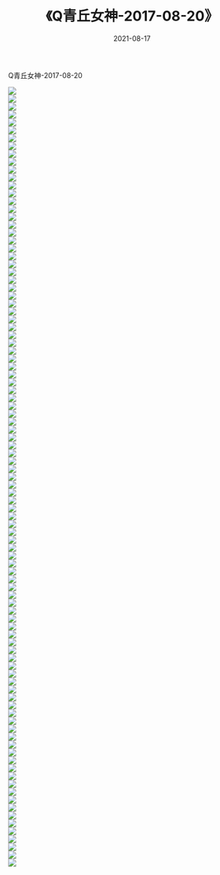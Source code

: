 ﻿---
layout: post
title:  《Q青丘女神-2017-08-20》
date:   2021-08-17
img: http://img.660000.xyz/Sharelink/网络美图/2021/Q青丘女神-2017-08-20/000.jpg
categories: [美女, 清纯, 唯美]
---

Q青丘女神-2017-08-20

  ![](http://img.660000.xyz/Sharelink/网络美图/2021/Q青丘女神-2017-08-20/001.jpg) <br> ![](http://img.660000.xyz/Sharelink/网络美图/2021/Q青丘女神-2017-08-20/002.jpg) <br> ![](http://img.660000.xyz/Sharelink/网络美图/2021/Q青丘女神-2017-08-20/003.jpg) <br> ![](http://img.660000.xyz/Sharelink/网络美图/2021/Q青丘女神-2017-08-20/004.jpg) <br> ![](http://img.660000.xyz/Sharelink/网络美图/2021/Q青丘女神-2017-08-20/005.jpg) <br> ![](http://img.660000.xyz/Sharelink/网络美图/2021/Q青丘女神-2017-08-20/006.jpg) <br> ![](http://img.660000.xyz/Sharelink/网络美图/2021/Q青丘女神-2017-08-20/007.jpg) <br> ![](http://img.660000.xyz/Sharelink/网络美图/2021/Q青丘女神-2017-08-20/008.jpg) <br> ![](http://img.660000.xyz/Sharelink/网络美图/2021/Q青丘女神-2017-08-20/009.jpg) <br> ![](http://img.660000.xyz/Sharelink/网络美图/2021/Q青丘女神-2017-08-20/010.jpg) <br> ![](http://img.660000.xyz/Sharelink/网络美图/2021/Q青丘女神-2017-08-20/011.jpg) <br> ![](http://img.660000.xyz/Sharelink/网络美图/2021/Q青丘女神-2017-08-20/012.jpg) <br> ![](http://img.660000.xyz/Sharelink/网络美图/2021/Q青丘女神-2017-08-20/013.jpg) <br> ![](http://img.660000.xyz/Sharelink/网络美图/2021/Q青丘女神-2017-08-20/014.jpg) <br> ![](http://img.660000.xyz/Sharelink/网络美图/2021/Q青丘女神-2017-08-20/015.jpg) <br> ![](http://img.660000.xyz/Sharelink/网络美图/2021/Q青丘女神-2017-08-20/016.jpg) <br> ![](http://img.660000.xyz/Sharelink/网络美图/2021/Q青丘女神-2017-08-20/017.jpg) <br> ![](http://img.660000.xyz/Sharelink/网络美图/2021/Q青丘女神-2017-08-20/018.jpg) <br> ![](http://img.660000.xyz/Sharelink/网络美图/2021/Q青丘女神-2017-08-20/019.jpg) <br> ![](http://img.660000.xyz/Sharelink/网络美图/2021/Q青丘女神-2017-08-20/020.jpg) <br> ![](http://img.660000.xyz/Sharelink/网络美图/2021/Q青丘女神-2017-08-20/021.jpg) <br> ![](http://img.660000.xyz/Sharelink/网络美图/2021/Q青丘女神-2017-08-20/022.jpg) <br> ![](http://img.660000.xyz/Sharelink/网络美图/2021/Q青丘女神-2017-08-20/023.jpg) <br> ![](http://img.660000.xyz/Sharelink/网络美图/2021/Q青丘女神-2017-08-20/024.jpg) <br> ![](http://img.660000.xyz/Sharelink/网络美图/2021/Q青丘女神-2017-08-20/025.jpg) <br> ![](http://img.660000.xyz/Sharelink/网络美图/2021/Q青丘女神-2017-08-20/026.jpg) <br> ![](http://img.660000.xyz/Sharelink/网络美图/2021/Q青丘女神-2017-08-20/027.jpg) <br> ![](http://img.660000.xyz/Sharelink/网络美图/2021/Q青丘女神-2017-08-20/028.jpg) <br> ![](http://img.660000.xyz/Sharelink/网络美图/2021/Q青丘女神-2017-08-20/029.jpg) <br> ![](http://img.660000.xyz/Sharelink/网络美图/2021/Q青丘女神-2017-08-20/030.jpg) <br> ![](http://img.660000.xyz/Sharelink/网络美图/2021/Q青丘女神-2017-08-20/031.jpg) <br> ![](http://img.660000.xyz/Sharelink/网络美图/2021/Q青丘女神-2017-08-20/032.jpg) <br> ![](http://img.660000.xyz/Sharelink/网络美图/2021/Q青丘女神-2017-08-20/033.jpg) <br> ![](http://img.660000.xyz/Sharelink/网络美图/2021/Q青丘女神-2017-08-20/034.jpg) <br> ![](http://img.660000.xyz/Sharelink/网络美图/2021/Q青丘女神-2017-08-20/035.jpg) <br> ![](http://img.660000.xyz/Sharelink/网络美图/2021/Q青丘女神-2017-08-20/036.jpg) <br> ![](http://img.660000.xyz/Sharelink/网络美图/2021/Q青丘女神-2017-08-20/037.jpg) <br> ![](http://img.660000.xyz/Sharelink/网络美图/2021/Q青丘女神-2017-08-20/038.jpg) <br> ![](http://img.660000.xyz/Sharelink/网络美图/2021/Q青丘女神-2017-08-20/039.jpg) <br> ![](http://img.660000.xyz/Sharelink/网络美图/2021/Q青丘女神-2017-08-20/040.jpg) <br> ![](http://img.660000.xyz/Sharelink/网络美图/2021/Q青丘女神-2017-08-20/041.jpg) <br> ![](http://img.660000.xyz/Sharelink/网络美图/2021/Q青丘女神-2017-08-20/042.jpg) <br> ![](http://img.660000.xyz/Sharelink/网络美图/2021/Q青丘女神-2017-08-20/043.jpg) <br> ![](http://img.660000.xyz/Sharelink/网络美图/2021/Q青丘女神-2017-08-20/044.jpg) <br> ![](http://img.660000.xyz/Sharelink/网络美图/2021/Q青丘女神-2017-08-20/045.jpg) <br> ![](http://img.660000.xyz/Sharelink/网络美图/2021/Q青丘女神-2017-08-20/046.jpg) <br> ![](http://img.660000.xyz/Sharelink/网络美图/2021/Q青丘女神-2017-08-20/047.jpg) <br> ![](http://img.660000.xyz/Sharelink/网络美图/2021/Q青丘女神-2017-08-20/048.jpg) <br> ![](http://img.660000.xyz/Sharelink/网络美图/2021/Q青丘女神-2017-08-20/049.jpg) <br> ![](http://img.660000.xyz/Sharelink/网络美图/2021/Q青丘女神-2017-08-20/050.jpg) <br> ![](http://img.660000.xyz/Sharelink/网络美图/2021/Q青丘女神-2017-08-20/051.jpg) <br> ![](http://img.660000.xyz/Sharelink/网络美图/2021/Q青丘女神-2017-08-20/052.jpg) <br> ![](http://img.660000.xyz/Sharelink/网络美图/2021/Q青丘女神-2017-08-20/053.jpg) <br> ![](http://img.660000.xyz/Sharelink/网络美图/2021/Q青丘女神-2017-08-20/054.jpg) <br> ![](http://img.660000.xyz/Sharelink/网络美图/2021/Q青丘女神-2017-08-20/055.jpg) <br> ![](http://img.660000.xyz/Sharelink/网络美图/2021/Q青丘女神-2017-08-20/056.jpg) <br> ![](http://img.660000.xyz/Sharelink/网络美图/2021/Q青丘女神-2017-08-20/057.jpg) <br> ![](http://img.660000.xyz/Sharelink/网络美图/2021/Q青丘女神-2017-08-20/058.jpg) <br> ![](http://img.660000.xyz/Sharelink/网络美图/2021/Q青丘女神-2017-08-20/059.jpg) <br> ![](http://img.660000.xyz/Sharelink/网络美图/2021/Q青丘女神-2017-08-20/060.jpg) <br> ![](http://img.660000.xyz/Sharelink/网络美图/2021/Q青丘女神-2017-08-20/061.jpg) <br> ![](http://img.660000.xyz/Sharelink/网络美图/2021/Q青丘女神-2017-08-20/062.jpg) <br> ![](http://img.660000.xyz/Sharelink/网络美图/2021/Q青丘女神-2017-08-20/063.jpg) <br> ![](http://img.660000.xyz/Sharelink/网络美图/2021/Q青丘女神-2017-08-20/064.jpg) <br> ![](http://img.660000.xyz/Sharelink/网络美图/2021/Q青丘女神-2017-08-20/065.jpg) <br> ![](http://img.660000.xyz/Sharelink/网络美图/2021/Q青丘女神-2017-08-20/066.jpg) <br> ![](http://img.660000.xyz/Sharelink/网络美图/2021/Q青丘女神-2017-08-20/067.jpg) <br> ![](http://img.660000.xyz/Sharelink/网络美图/2021/Q青丘女神-2017-08-20/068.jpg) <br> ![](http://img.660000.xyz/Sharelink/网络美图/2021/Q青丘女神-2017-08-20/069.jpg) <br> ![](http://img.660000.xyz/Sharelink/网络美图/2021/Q青丘女神-2017-08-20/070.jpg) <br> ![](http://img.660000.xyz/Sharelink/网络美图/2021/Q青丘女神-2017-08-20/071.jpg) <br> ![](http://img.660000.xyz/Sharelink/网络美图/2021/Q青丘女神-2017-08-20/072.jpg) <br> ![](http://img.660000.xyz/Sharelink/网络美图/2021/Q青丘女神-2017-08-20/073.jpg) <br> ![](http://img.660000.xyz/Sharelink/网络美图/2021/Q青丘女神-2017-08-20/074.jpg) <br> ![](http://img.660000.xyz/Sharelink/网络美图/2021/Q青丘女神-2017-08-20/075.jpg) <br> ![](http://img.660000.xyz/Sharelink/网络美图/2021/Q青丘女神-2017-08-20/076.jpg) <br> ![](http://img.660000.xyz/Sharelink/网络美图/2021/Q青丘女神-2017-08-20/077.jpg) <br> ![](http://img.660000.xyz/Sharelink/网络美图/2021/Q青丘女神-2017-08-20/078.jpg) <br> ![](http://img.660000.xyz/Sharelink/网络美图/2021/Q青丘女神-2017-08-20/079.jpg) <br> ![](http://img.660000.xyz/Sharelink/网络美图/2021/Q青丘女神-2017-08-20/080.jpg) <br> ![](http://img.660000.xyz/Sharelink/网络美图/2021/Q青丘女神-2017-08-20/081.jpg) <br> ![](http://img.660000.xyz/Sharelink/网络美图/2021/Q青丘女神-2017-08-20/082.jpg) <br> ![](http://img.660000.xyz/Sharelink/网络美图/2021/Q青丘女神-2017-08-20/083.jpg) <br> ![](http://img.660000.xyz/Sharelink/网络美图/2021/Q青丘女神-2017-08-20/084.jpg) <br> ![](http://img.660000.xyz/Sharelink/网络美图/2021/Q青丘女神-2017-08-20/085.jpg) <br> ![](http://img.660000.xyz/Sharelink/网络美图/2021/Q青丘女神-2017-08-20/086.jpg) <br> ![](http://img.660000.xyz/Sharelink/网络美图/2021/Q青丘女神-2017-08-20/087.jpg) <br> ![](http://img.660000.xyz/Sharelink/网络美图/2021/Q青丘女神-2017-08-20/088.jpg) <br> ![](http://img.660000.xyz/Sharelink/网络美图/2021/Q青丘女神-2017-08-20/089.jpg) <br> ![](http://img.660000.xyz/Sharelink/网络美图/2021/Q青丘女神-2017-08-20/090.jpg) <br> ![](http://img.660000.xyz/Sharelink/网络美图/2021/Q青丘女神-2017-08-20/091.jpg) <br> ![](http://img.660000.xyz/Sharelink/网络美图/2021/Q青丘女神-2017-08-20/092.jpg) <br> ![](http://img.660000.xyz/Sharelink/网络美图/2021/Q青丘女神-2017-08-20/093.jpg) <br> ![](http://img.660000.xyz/Sharelink/网络美图/2021/Q青丘女神-2017-08-20/094.jpg) <br> ![](http://img.660000.xyz/Sharelink/网络美图/2021/Q青丘女神-2017-08-20/095.jpg) <br> ![](http://img.660000.xyz/Sharelink/网络美图/2021/Q青丘女神-2017-08-20/096.jpg) <br> ![](http://img.660000.xyz/Sharelink/网络美图/2021/Q青丘女神-2017-08-20/097.jpg) <br> ![](http://img.660000.xyz/Sharelink/网络美图/2021/Q青丘女神-2017-08-20/098.jpg) <br> ![](http://img.660000.xyz/Sharelink/网络美图/2021/Q青丘女神-2017-08-20/099.jpg) <br>